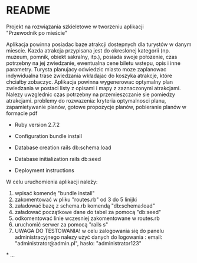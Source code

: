 # README
Projekt na rozwiązania szkieletowe w tworzeniu aplikacji <br>
"Przewodnik po mieście"<br/>
<p>Aplikacja powinna posiadac baze atrakcji dostepnych dla turystów w danym miescie. Kazda atrakcja przypisana jest do okreslonej kategorii (np. muzeum, pomnik, obiekt sakralny, itp.), posiada swoje połozenie, czas potrzebny na jej zwiedzanie, ewentualna cene biletu wstepu, opis i inne parametry. Turysta planujacy odwiedzic miasto moze zaplanowac indywidualna trase zwiedzania wkładajac do koszyka atrakcje, które chciałby zobaczyc. Aplikacja powinna wygenerowac optymalny plan zwiedzania w postaci listy z opisami i mapy z zaznaczonymi atrakcjami. Nalezy uwzglednic czas potrzebny na przemieszczanie sie pomiedzy atrakcjami.
problemy do rozwazenia: kryteria optymalnosci planu, zapamietywanie planów, gotowe propozycje planów, pobieranie planów w formacie pdf </p>

* Ruby version 2.7.2

* Configuration bundle install

* Database creation rails db:schema:load

* Database initialization rails db:seed

* Deployment instructions

W celu uruchomienia aplikacji należy:
<ol>
<li> wpisać komendę "bundle install"</li>
<li> zakomentować w pliku "routes.rb" od 3 do 5 linijki </li>
<li> załadować bazę z schema.rb komendą "db:schema:load"</li>
<li> załadować początkowe dane do tabel za pomocą "db:seed"</li>
<li> odkomentować linie wczesniej zakomentowane w routes.rb</li>
<li> uruchomić serwer za pomocą "rails s"</li>
<li>UWAGA DO TESTOWANIA! w celu zalogowania się do panelu administracyjnego nalezy użyć danych do logowania : email: "administrator@admin.pl", hasło: "administrator123"</li>
</ol>
* ...
